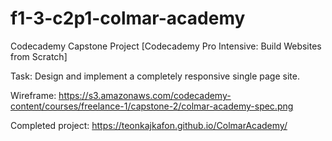 # f1-3-c2p1-colmar-academy

Codecademy Capstone Project
[Codecademy Pro Intensive: Build Websites from Scratch]

Task: Design and implement a completely responsive single page site.

Wireframe: https://s3.amazonaws.com/codecademy-content/courses/freelance-1/capstone-2/colmar-academy-spec.png

Completed project: https://teonkajkafon.github.io/ColmarAcademy/
